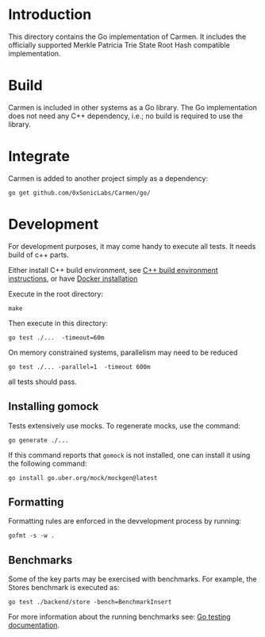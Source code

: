 # Introduction

This directory contains the Go implementation of Carmen.
It includes the officially supported Merkle Patricia Trie State Root Hash compatible
implementation.

# Build

Carmen is included in other systems as a Go library.
The Go implementation does not need any C++ dependency,
i.e.; no build is required to use the library.

# Integrate

Carmen is added to another project simply as a dependency:

```
go get github.com/0xSonicLabs/Carmen/go/
```

# Development

For development purposes, it may come handy to execute all tests. It needs build of c++ parts.

Either install C++ build environment, see [C++ build environment instructions](../cpp/README.md),
or have [Docker installation](https://www.docker.com)

Execute in the root directory:
```
make
```

Then execute in this directory:
```
go test ./...  -timeout=60m
```

On memory constrained systems, parallelism may need to be reduced
```
go test ./... -parallel=1  -timeout 600m
```
all tests should pass.

## Installing gomock

Tests extensively use mocks.
To regenerate mocks, use the command:

```
go generate ./...
```

If this command reports that `gomock` is not installed, one can install it using the following command:

```
go install go.uber.org/mock/mockgen@latest
```

## Formatting

Formatting rules are enforced in the devvelopment process by running:
```
gofmt -s -w .
```

## Benchmarks

Some of the key parts may be exercised with benchmarks.
For example, the Stores benchmark is executed as:
```
go test ./backend/store -bench=BenchmarkInsert
```
For more information about the running benchmarks see:
[Go testing documentation](https://pkg.go.dev/testing#hdr-Benchmarks).
